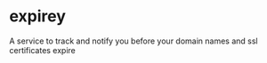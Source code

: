 expirey
=======

A service to track and notify you before your domain names and ssl certificates expire
